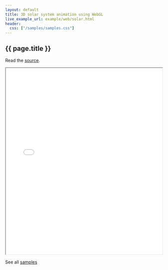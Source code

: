 ```yaml
---
layout: default
title: 3D solar system animation using WebGL
live_example_url: example/web/solar.html
header:
  css: ["/samples/samples.css"]
---
```


## {{ page.title }}

Read the
[source](https://github.com/dart-lang/bleeding_edge/tree/master/dart/samples/solar3d).

<iframe class="running-app-frame"
        style="height:600px;width:100%;"
        src="{{page.live_example_url}}">
</iframe>

See all [samples](/samples/)
